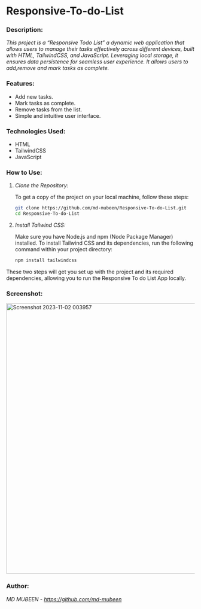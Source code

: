 # Responsive-To-do-List 

### __Description:__
_This project is a “Responsive Todo List” a dynamic web application that allows users to manage their tasks effectively across different devices, built with HTML, TailwindCSS, and JavaScript. Leveraging local storage, it ensures data persistence for seamless user experience. It allows users to add,remove and mark tasks as complete._

### __Features:__
- Add new tasks.
- Mark tasks as complete.
- Remove tasks from the list.
- Simple and intuitive user interface.

### __Technologies Used:__
- HTML
- TailwindCSS
- JavaScript

### __How to Use:__

1. *Clone the Repository:*
   
   To get a copy of the project on your local machine, follow these steps:

   ```bash
   git clone https://github.com/md-mubeen/Responsive-To-do-List.git
   cd Responsive-To-do-List
   ```

3. *Install Tailwind CSS:*
   
   Make sure you have Node.js and npm (Node Package Manager) installed. To install Tailwind CSS and its dependencies, run the following command within your project directory:

   ```bash
   npm install tailwindcss
   ```

These two steps will get you set up with the project and its required dependencies, allowing you to run the Responsive To do List App locally.

### __Screenshot:__
<img width="723" alt="Screenshot 2023-11-02 003957" src="https://github.com/md-mubeen/Responsive-To-do-List/assets/143797733/90aef156-0a70-4641-9d98-e70ea49e4548">

### __Author:__
*MD MUBEEN - https://github.com/md-mubeen*


